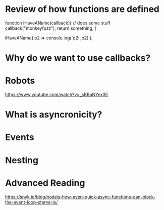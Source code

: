 
# Review of how functions are defined

function iHaveAName(callback){
    // does some stuff
    callback("monkeyfuzz");
    return something;
}

iHaveAName(  p2 => console.log('p2:',p2)  );


# Why do we want to use callbacks?



# Robots

https://www.youtube.com/watch?v=_sBBaNYex3E

# What is asyncronicity?

# Events

# Nesting

# Advanced Reading

https://snyk.io/blog/nodejs-how-even-quick-async-functions-can-block-the-event-loop-starve-io/
